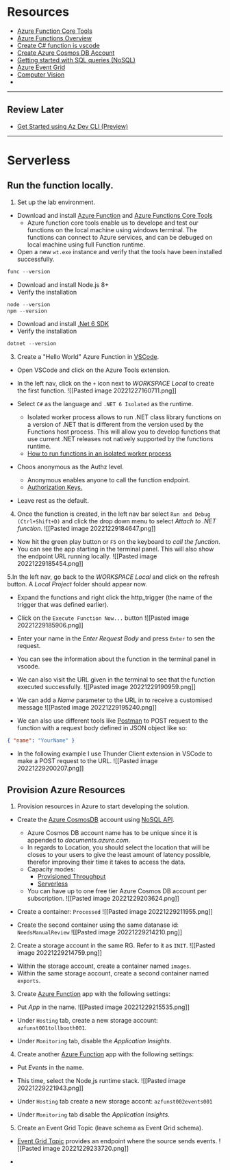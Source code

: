 # Resources

- [Azure Function Core Tools](https://learn.microsoft.com/en-us/azure/azure-functions/functions-run-local?tabs=v4%2Cwindows%2Ccsharp%2Cportal%2Cbash)
- [Azure Functions Overview](https://learn.microsoft.com/en-us/azure/azure-functions/functions-overview)
- [Create C# function is vscode](https://learn.microsoft.com/en-us/azure/azure-functions/create-first-function-vs-code-csharp?tabs=in-process)
- [Create Azure Cosmos DB Account](https://learn.microsoft.com/en-us/azure/cosmos-db/how-to-manage-database-account)
- [Getting started with SQL queries (NoSQL)](https://learn.microsoft.com/en-us/azure/cosmos-db/nosql/query/getting-started)
- [Azure Event Grid](https://learn.microsoft.com/en-us/azure/event-grid/concepts)
- [Computer Vision](https://learn.microsoft.com/en-us/azure/cognitive-services/computer-vision/)
- 

-------------------------------------------
## Review Later

- [Get Started using Az Dev CLI (Preview)](https://learn.microsoft.com/en-us/azure/developer/azure-developer-cli/get-started?tabs=baremetal&pivots=programming-language-nodejs)

-------------------------------
# Serverless

## Run the function locally.

1. Set up the lab environment.
- Download and install [Azure Function](https://go.microsoft.com/fwlink/?linkid=2174087) and [Azure Functions Core Tools](https://github.com/Azure/azure-functions-core-tools/releases/tag/4.0.4865)
	- Azure function core tools enable us to develope and test our functions on the local machine using windows terminal. The functions can connect to Azure services, and can be debuged on local machine using full Function runtime.
- Open a new `wt.exe` instance and verify that the tools have been installed successfully.
```powershell
func --version
```

- Download and install Node.js 8+
- Verify the installation
```powershell
node --version
npm --version
```

- Download and install [.Net 6 SDK](https://dotnet.microsoft.com/en-us/download)
- Verify the installation
```powershell
dotnet --version
```

3. Create a "Hello World" Azure Function in [VSCode](https://learn.microsoft.com/en-us/azure/azure-functions/create-first-function-vs-code-csharp?tabs=in-process).
- Open VSCode and click on the Azure Tools extension.
- In the left nav, click on the `+` icon next to *WORKSPACE Local* to create the first function.
![[Pasted image 20221227160711.png]]

- Select `C#` as the language and `.NET 6 Isolated` as the runtime.
	- Isolated worker process allows to run .NET class library functions on a version of .NET that is different from the version used by the Functions host process.  This will allow you to develop functions that use current .NET releases not natively supported by the functions runtime.
	- [How to run functions in an isolated worker process](https://learn.microsoft.com/en-us/azure/azure-functions/dotnet-isolated-process-guide)
- Choos anonymous as the Authz level.
	-  Anonymous enables anyone to call the function endpoint.
	- [Authorization Keys.](https://learn.microsoft.com/en-us/azure/azure-functions/functions-bindings-http-webhook-trigger#authorization-keys)
-  Leave rest as the default.

4. Once the function is created, in the left nav bar select `Run and Debug (Ctrl+Shift+D)` and click the drop down menu to select *Attach to .NET function*.
![[Pasted image 20221229184647.png]]
- Now hit the green play button or `F5` on the keyboard to *call the function*.
- You  can see the app starting in the terminal panel. This will also show the endpoint URL running locally.
![[Pasted image 20221229185454.png]]

5.In the left nav, go back to the *WORKSPACE Local* and click on the refresh button. A *Local Project* folder should appear now.
- Expand the functions and right click the http_trigger (the name of the trigger that was defined earlier).
- Click on the `Execute Function Now...` button
![[Pasted image 20221229185906.png]]

- Enter your name in the *Enter Request Body* and press `Enter` to sen the request.
- You can see the information about the function in the terminal panel in vscode.
- We can also visit the URL given in the terminal to see that the function executed successfully.
![[Pasted image 20221229190959.png]]

- We can add a *Name* parameter to the URL in to receive a customised message
![[Pasted image 20221229195240.png]]

- We can also use different tools like [Postman](https://www.postman.com/) to POST request to the function with a request body defined in JSON object like so:
```json
{ "name": "YourName" }
```

- In the following example I use Thunder Client extension in VSCode to make a POST request to the URL.
![[Pasted image 20221229200207.png]]


## Provision Azure Resources

1. Provision resources in Azure to start developing the solution.
- Create the [Azure CosmosDB](https://learn.microsoft.com/en-us/azure/cosmos-db/how-to-manage-database-account) account using [NoSQL API](https://azure.microsoft.com/en-us/updates/generally-available-azure-cosmos-db-core-sql-api-query-engine-improvements/).
	- Azure Cosmos DB account name has to be unique since it is appended to *documents.azure.com*.
	- In regards to Location, you should select the location that will be closes to your users to give the least amount of latency possible, therefor improving their time it takes to access the data.
	- Capacity modes:
		- [Provisioned Throughput](https://learn.microsoft.com/en-us/azure/cosmos-db/set-throughput)
		- [Serverless](https://learn.microsoft.com/en-us/azure/cosmos-db/serverless)
	- You can have up to one free tier Azure Cosmos DB account per subscription.
![[Pasted image 20221229203624.png]]

- Create a container: `Processed`
![[Pasted image 20221229211955.png]]

- Create the second container using the same datanase id: `NeedsManualReview`
![[Pasted image 20221229214210.png]]

2. Create a storage account in the same RG. Refer to it as `INIT`.
![[Pasted image 20221229214759.png]]

- Within the storage account, create a container named `images`.
- Within the same storage account, create a second container named `exports`.

3. Create [Azure Function](https://learn.microsoft.com/en-us/azure/azure-functions/functions-create-function-app-portal) app with the following settings:
- Put *App* in the name.
![[Pasted image 20221229215535.png]]

- Under `Hosting` tab, create a new storage account: `azfunst001tollbooth001`.
- Under `Monitoring` tab, disable the *Application Insights*.

4. Create another [Azure Function](https://learn.microsoft.com/en-us/azure/azure-functions/functions-create-function-app-portal) app with the following settings:
- Put *Events* in the name.
- This time, select the Node,js runtime stack.
![[Pasted image 20221229221943.png]]

- Under `Hosting` tab create a new storage accont: `azfunst002events001`
- Under `Monitoring` tab disable the *Application Insights*.

5. Create an Event Grid Topic (leave schema as Event Grid schema).
- [Event Grid Topic](https://learn.microsoft.com/en-us/azure/event-grid/concepts#topics) provides an endpoint where the source sends events.
![[Pasted image 20221229233720.png]]

- 